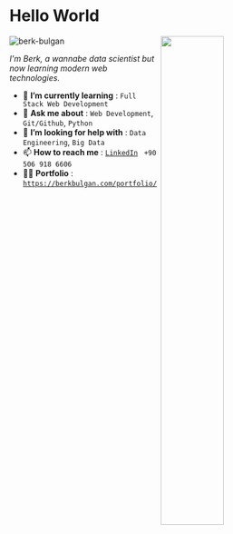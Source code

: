<h1>Hello World</h1>
<img src="https://imgur.com/Z9n1y5S.gif" height=47% width=47% align="right">
<p align="left"> <img src="https://komarev.com/ghpvc/?username=berkbulgan" alt="berk-bulgan" /> </p>

<p><i> I'm Berk, a wannabe data scientist but now learning modern web technologies.</i></p>
<ul>
<li> 🌱 <b>I’m currently learning</b> : <code>Full Stack Web Development</code></li>
<li> 💬 <b>Ask me about</b> : <code>Web Development</code>, <code>Git/Github</code>, <code>Python</code></li>
<li> 🤔 <b>I’m looking for help with</b> : <code>Data Engineering</code>, <code>Big Data</code></li>
<li> 📫 <b>How to reach me</b> : <code><a href="https://www.linkedin.com/in/ibrahim-berk-bul%C4%9Fan-bb7a11127/">LinkedIn</a></code> <code> +90 506 918 6606</code></li>
<li> 👩‍💻 <b>Portfolio</b> : <code><a href="https://berkbulgan.com/portfolio/">https://berkbulgan.com/portfolio/</a></code></li>



<!--
**berkbulgan/berkbulgan** is a ✨ _special_ ✨ repository because its `README.md` (this file) appears on your GitHub profile.

Here are some ideas to get you started:

- 🔭 I’m currently working on ...
- 🌱 I’m currently learning ...
- 👯 I’m looking to collaborate on ...
- 🤔 I’m looking for help with ...
- 💬 Ask me about ...
- 📫 How to reach me: ...
- 😄 Pronouns: ...
- ⚡ Fun fact: ...
-->
